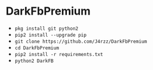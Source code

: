 # DarkFbPremium
<ul>
<li><code>pkg install git python2</code></li>
<li><code>pip2 install --upgrade pip</code></li>
<li><code>git clone https://github.com/J4rzz/DarkFbPremium</code></li>
<li><code>cd DarkFbPremium</code></li>
<li><code>pip2 install -r requirements.txt</code></li>
<li><code>python2 DarkFB</code></li>
</ul>
<br />
<br />
